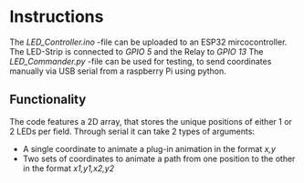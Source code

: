 # Instructions
The *LED_Controller.ino* -file can be uploaded to an ESP32 mircocontroller.
The LED-Strip is connected to *GPIO 5* and the Relay to *GPIO 13*
The *LED_Commander.py* -file can be used for testing, to send coordinates manually via USB serial from a raspberry Pi using python.
## Functionality
The code features a 2D array, that stores the unique positions of either 1 or 2 LEDs per field. Through serial it can take 2 types of arguments:
- A single coordinate to animate a plug-in animation in the format *x,y*
- Two sets of coordinates to animate a path from one position to the other in the format *x1,y1,x2,y2*